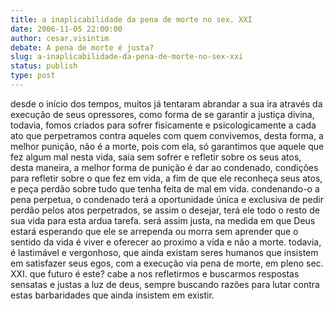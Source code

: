 ```yaml
---
title: a inaplicabilidade da pena de morte no sex. XXI
date: 2006-11-05 22:00:00
author: cesar.visintim
debate: A pena de morte é justa?
slug: a-inaplicabilidade-da-pena-de-morte-no-sex-xxi
status: publish 
type: post
---
```


desde o início dos tempos, muitos já tentaram abrandar a sua ira através da execução de seus opressores, como forma de se garantir a justiça divina, todavia, fomos criados para sofrer fisicamente e psicologicamente a cada ato que perpetramos contra aqueles com quem convivemos, desta forma, a melhor punição, não é a morte, pois com ela, só garantimos que aquele que fez algum mal nesta vida, saia sem sofrer e refletir sobre os seus atos, desta maneira, a melhor forma de punição é dar ao condenado, condições para refletir sobre o que fez em vida, a fim de que ele reconheça seus atos, e peça perdão sobre tudo que tenha feita de mal em vida.
condenando-o a pena perpetua, o condenado terá a oportunidade única e exclusiva de pedir perdão pelos atos perpetrados, se assim o desejar, terá ele todo o resto de sua vida para esta ardua tarefa.
será assim justa, na medida em que Deus estará esperando que ele se arrependa ou morra sem aprender que o sentido da vida é viver e oferecer ao proximo a vida e não a morte.
todavia, é lastimável e vergonhoso, que ainda existam seres humanos que insistem em satisfazer seus egos, com a execução via pena de morte, em pleno sec. XXI.
que futuro é este?
cabe a nos refletirmos e buscarmos respostas sensatas e justas a luz de deus, sempre buscando razões para lutar contra estas barbaridades que ainda insistem em existir.
